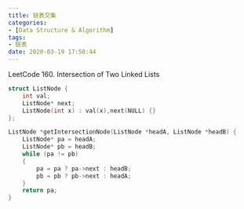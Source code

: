 ```yaml
---
title: 链表交集
categories:
- [Data Structure & Algorithm]
tags:
- 链表
date: 2020-03-19 17:50:44
---
```

LeetCode 160. Intersection of Two Linked Lists
<!--more-->

```cpp
struct ListNode {
	int val;
	ListNode* next;
	ListNode(int x) : val(x),next(NULL) {}
};

ListNode *getIntersectionNode(ListNode *headA, ListNode *headB) {
	ListNode* pa = headA;
	ListNode* pb = headB;
	while (pa != pb)
	{
		pa = pa ? pa->next : headB;
		pb = pb ? pb->next : headA;
	}
	return pa;
}
```
